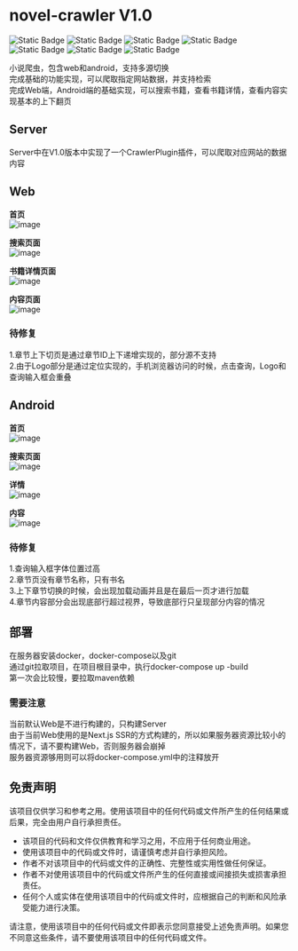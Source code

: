 # novel-crawler V1.0
![Static Badge](https://img.shields.io/badge/dart-3.0.5-breen) ![Static Badge](https://img.shields.io/badge/flutter-3.10.5-yellow)  ![Static Badge](https://img.shields.io/badge/java-11-blue) ![Static Badge](https://img.shields.io/badge/srpingboot-2.7.11-blue) ![Static Badge](https://img.shields.io/badge/node-16.17.1-green) ![Static Badge](https://img.shields.io/badge/react-18.2.0-orange) ![Static Badge](https://img.shields.io/badge/build-docker%20compose-red)

小说爬虫，包含web和android，支持多源切换  
完成基础的功能实现，可以爬取指定网站数据，并支持检索  
完成Web端，Android端的基础实现，可以搜索书籍，查看书籍详情，查看内容实现基本的上下翻页  

## Server  
Server中在V1.0版本中实现了一个CrawlerPlugin插件，可以爬取对应网站的数据内容

## Web
**首页**  
![image](https://github.com/trucyCc/novel-crawler/assets/126760204/cd748e32-1fe2-4ddf-8140-72a45f3663fd)

**搜索页面**  
![image](https://github.com/trucyCc/novel-crawler/assets/126760204/3d3cb160-956f-4bb7-9572-faeb53063f5e)

**书籍详情页面**  
![image](https://github.com/trucyCc/novel-crawler/assets/126760204/dabf2598-a75c-4982-90f7-16d6c85e3a42)

**内容页面**  
![image](https://github.com/trucyCc/novel-crawler/assets/126760204/4199caef-2a29-416a-ae36-24c4158ae8a9)

### 待修复  
1.章节上下切页是通过章节ID上下递增实现的，部分源不支持  
2.由于Logo部分是通过定位实现的，手机浏览器访问的时候，点击查询，Logo和查询输入框会重叠    

## Android
**首页**  
![image](https://github.com/trucyCc/novel-crawler/assets/126760204/68d26614-ec9d-4642-aa73-7fcd2c4c55fd)

**搜索页面**  
![image](https://github.com/trucyCc/novel-crawler/assets/126760204/389be423-df21-4c29-9ba2-6f29c783335b)

**详情**  
![image](https://github.com/trucyCc/novel-crawler/assets/126760204/308649db-bc3b-4cb0-91af-7dce377af844)

**内容**  
![image](https://github.com/trucyCc/novel-crawler/assets/126760204/1b80ff43-4706-409c-9d5d-85ee276f5b2c)

### 待修复
1.查询输入框字体位置过高  
2.章节页没有章节名称，只有书名  
3.上下章节切换的时候，会出现加载动画并且是在最后一页才进行加载  
4.章节内容部分会出现底部行超过视界，导致底部行只呈现部分内容的情况  

## 部署
在服务器安装docker，docker-compose以及git  
通过git拉取项目，在项目根目录中，执行docker-compose up -build  
第一次会比较慢，要拉取maven依赖  

### 需要注意
当前默认Web是不进行构建的，只构建Server  
由于当前Web使用的是Next.js SSR的方式构建的，所以如果服务器资源比较小的情况下，请不要构建Web，否则服务器会崩掉  
服务器资源够用则可以将docker-compose.yml中的注释放开  

## 免责声明

该项目仅供学习和参考之用。使用该项目中的任何代码或文件所产生的任何结果或后果，完全由用户自行承担责任。

- 该项目的代码和文件仅供教育和学习之用，不应用于任何商业用途。
- 使用该项目中的代码或文件时，请谨慎考虑并自行承担风险。
- 作者不对该项目中的代码或文件的正确性、完整性或实用性做任何保证。
- 作者不对使用该项目中的代码或文件所产生的任何直接或间接损失或损害承担责任。
- 任何个人或实体在使用该项目中的代码或文件时，应根据自己的判断和风险承受能力进行决策。

请注意，使用该项目中的任何代码或文件即表示您同意接受上述免责声明。如果您不同意这些条件，请不要使用该项目中的任何代码或文件。
